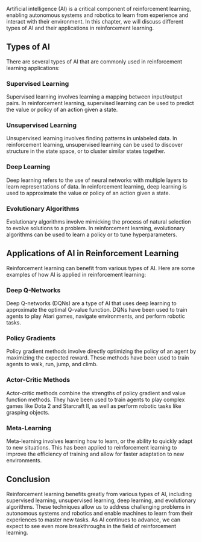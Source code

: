 
Artificial intelligence (AI) is a critical component of reinforcement learning, enabling autonomous systems and robotics to learn from experience and interact with their environment. In this chapter, we will discuss different types of AI and their applications in reinforcement learning.

Types of AI
-----------

There are several types of AI that are commonly used in reinforcement learning applications:

### Supervised Learning

Supervised learning involves learning a mapping between input/output pairs. In reinforcement learning, supervised learning can be used to predict the value or policy of an action given a state.

### Unsupervised Learning

Unsupervised learning involves finding patterns in unlabeled data. In reinforcement learning, unsupervised learning can be used to discover structure in the state space, or to cluster similar states together.

### Deep Learning

Deep learning refers to the use of neural networks with multiple layers to learn representations of data. In reinforcement learning, deep learning is used to approximate the value or policy of an action given a state.

### Evolutionary Algorithms

Evolutionary algorithms involve mimicking the process of natural selection to evolve solutions to a problem. In reinforcement learning, evolutionary algorithms can be used to learn a policy or to tune hyperparameters.

Applications of AI in Reinforcement Learning
--------------------------------------------

Reinforcement learning can benefit from various types of AI. Here are some examples of how AI is applied in reinforcement learning:

### Deep Q-Networks

Deep Q-networks (DQNs) are a type of AI that uses deep learning to approximate the optimal Q-value function. DQNs have been used to train agents to play Atari games, navigate environments, and perform robotic tasks.

### Policy Gradients

Policy gradient methods involve directly optimizing the policy of an agent by maximizing the expected reward. These methods have been used to train agents to walk, run, jump, and climb.

### Actor-Critic Methods

Actor-critic methods combine the strengths of policy gradient and value function methods. They have been used to train agents to play complex games like Dota 2 and Starcraft II, as well as perform robotic tasks like grasping objects.

### Meta-Learning

Meta-learning involves learning how to learn, or the ability to quickly adapt to new situations. This has been applied to reinforcement learning to improve the efficiency of training and allow for faster adaptation to new environments.

Conclusion
----------

Reinforcement learning benefits greatly from various types of AI, including supervised learning, unsupervised learning, deep learning, and evolutionary algorithms. These techniques allow us to address challenging problems in autonomous systems and robotics and enable machines to learn from their experiences to master new tasks. As AI continues to advance, we can expect to see even more breakthroughs in the field of reinforcement learning.
